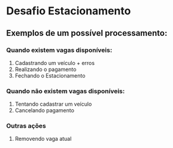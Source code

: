 # Desafio Estacionamento

## Exemplos de um possível processamento:

### Quando existem vagas disponíveis:
1. Cadastrando um veículo + erros
2. Realizando o pagamento
3. Fechando o Estacionamento

### Quando não existem vagas disponíveis:
1. Tentando cadastrar um veículo
2. Cancelando pagamento

### Outras ações
1. Removendo vaga atual

